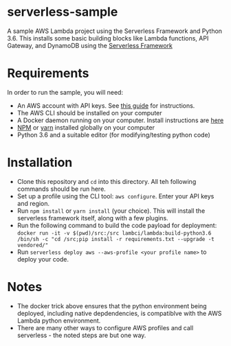 # serverless-sample
A sample AWS Lambda project using the Serverless Framework and Python 3.6.  This installs some basic building blocks like Lambda functions, API Gateway, and DynamoDB using the [Serverless Framework](https://serverless.com/)

# Requirements
In order to run the sample, you will need:
* An AWS account with API keys.  See [this guide](http://docs.aws.amazon.com/general/latest/gr/managing-aws-access-keys.html) for instructions.
* The AWS CLI should be installed on your computer
* A Docker daemon running on your computer.  Install instructions are [here](https://docs.docker.com/engine/installation/#supported-platforms)
* [NPM](https://www.npmjs.com/) or [yarn](https://yarnpkg.com/en/) installed globally on your computer
* Python 3.6 and a suitable editor (for modifying/testing python code)

# Installation
* Clone this repository and `cd` into this directory.  All teh following commands should be run here.
* Set up a profile using the CLI tool: `aws configure`.  Enter your API keys and region.
* Run `npm install` or `yarn install` (your choice).  This will install the serverless framework itself, along with a few plugins.
* Run the following command to build the code payload for deployment: `docker run -it -v $(pwd)/src:/src lambci/lambda:build-python3.6 /bin/sh -c "cd /src;pip install -r requirements.txt --upgrade -t vendored/"`
* Run `serverless deploy aws --aws-profile <your profile name>` to deploy your code.

# Notes
* The docker trick above ensures that the python environment being deployed, including native depdendencies, is compatiblve with the AWS Lambda python environment.
* There are many other ways to configure AWS profiles and call serverless - the noted steps are but one way.